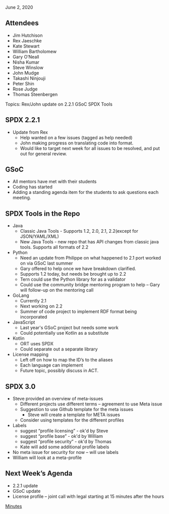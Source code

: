 June 2, 2020

## Attendees

  - Jim Hutchison
  - Rex Jaeschke
  - Kate Stewart
  - William Bartholomew
  - Gary O’Neall
  - Nisha Kumar
  - Steve Winslow
  - John Mudge
  - Takashi Ninjouji
  - Peter Shin
  - Rose Judge
  - Thomas Steenbergen

Topics: Rex/John update on 2.2.1 GSoC SPDX Tools

## SPDX 2.2.1

  - Update from Rex
      - Help wanted on a few issues (tagged as help needed)
      - John making progress on translating code into format.
      - Would like to target next week for all issues to be resolved,
        and put out for general review.

## GSoC

  - All mentors have met with their students
  - Coding has started
  - Adding a standing agenda item for the students to ask questions each
    meeting.

## SPDX Tools in the Repo

  - Java
      - Classic Java Tools - Supports 1.2, 2.0, 2.1, 2.2(except for
        JSON/YAML/XML)
      - New Java Tools - new repo that has API changes from classic java
        tools. Supports all formats of 2.2
  - Python
      - Need an update from Philippe on what happened to 2.1 port worked
        on via GSoC last summer
      - Gary offered to help once we have breakdown clarified.
      - Supports 1.2 today, but needs be brought up to 2.2
      - Tern could use the Python library for as a validator
      - Could use the community bridge mentoring program to help – Gary
        will follow-up on the mentoring call
  - GoLang
      - Currently 2.1
      - Next working on 2.2
      - Summer of code project to implement RDF format being
        incorporated
  - JavaScript
      - Last year's GSoC project but needs some work
      - Could potentially use Kotlin as a substitute
  - Kotlin
      - ORT uses SPDX
      - Could separate out a separate library
  - License mapping
      - Left off on how to map the ID’s to the aliases
      - Each language can implement
      - Future topic, possibly discuss in ACT.

## SPDX 3.0

  - Steve provided an overview of meta-issues
      - Different projects use different terms – agreement to use Meta
        issue
      - Suggestion to use Github template for the meta issues
          - Steve will create a template for META issues
      - Consider using templates for the different profiles
  - Labels
      - suggest “profile licensing” - ok'd by Steve
      - suggest “profile base” - ok'd by William
      - suggest “profile security” - ok'd by Thomas
      - Kate will add some additional profile labels
  - No meta issue for security for now – will use labels
  - William will look at a meta-profile

## Next Week’s Agenda

  - 2.2.1 update
  - GSoC update
  - License profile – joint call with legal starting at 15 minutes after
    the hours

[Minutes](Category:Technical "wikilink")
